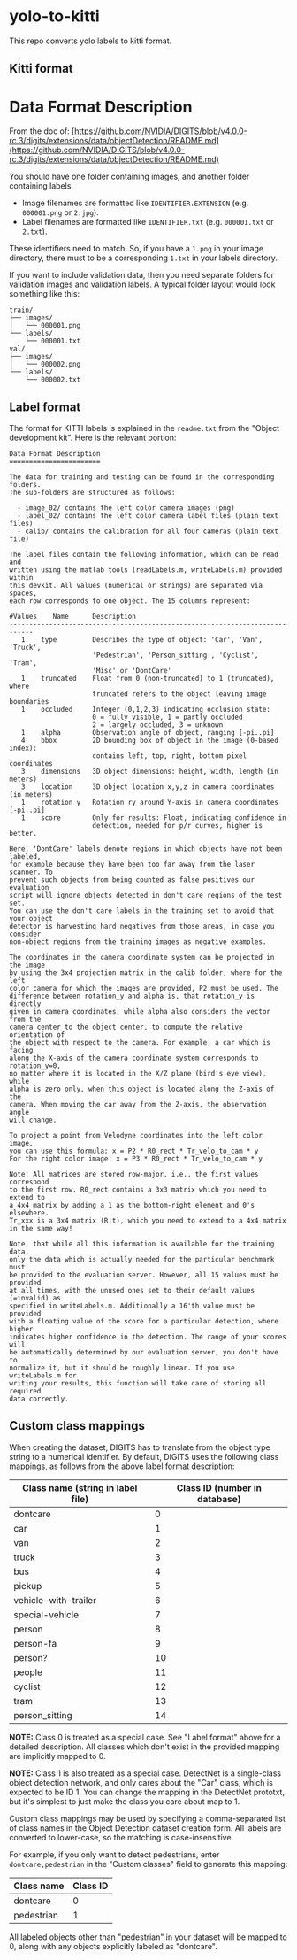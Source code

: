 # yolo-to-kitti
This repo converts yolo labels to kitti format.

## Kitti format

Data Format Description
=======================
From the doc of: [https://github.com/NVIDIA/DIGITS/blob/v4.0.0-rc.3/digits/extensions/data/objectDetection/README.md](https://github.com/NVIDIA/DIGITS/blob/v4.0.0-rc.3/digits/extensions/data/objectDetection/README.md)

You should have one folder containing images, and another folder containing labels.

* Image filenames are formatted like `IDENTIFIER.EXTENSION` (e.g. `000001.png` or `2.jpg`).
* Label filenames are formatted like `IDENTIFIER.txt` (e.g. `000001.txt` or `2.txt`).

These identifiers need to match.
So, if you have a `1.png` in your image directory, there must to be a corresponding `1.txt` in your labels directory.

If you want to include validation data, then you need separate folders for validation images and validation labels.
A typical folder layout would look something like this:
```
train/
├── images/
│   └── 000001.png
└── labels/
    └── 000001.txt
val/
├── images/
│   └── 000002.png
└── labels/
    └── 000002.txt
```

## Label format

The format for KITTI labels is explained in the `readme.txt` from the "Object development kit".
Here is the relevant portion:
```
Data Format Description
=======================

The data for training and testing can be found in the corresponding folders.
The sub-folders are structured as follows:

  - image_02/ contains the left color camera images (png)
  - label_02/ contains the left color camera label files (plain text files)
  - calib/ contains the calibration for all four cameras (plain text file)

The label files contain the following information, which can be read and
written using the matlab tools (readLabels.m, writeLabels.m) provided within
this devkit. All values (numerical or strings) are separated via spaces,
each row corresponds to one object. The 15 columns represent:

#Values    Name      Description
----------------------------------------------------------------------------
   1    type         Describes the type of object: 'Car', 'Van', 'Truck',
                     'Pedestrian', 'Person_sitting', 'Cyclist', 'Tram',
                     'Misc' or 'DontCare'
   1    truncated    Float from 0 (non-truncated) to 1 (truncated), where
                     truncated refers to the object leaving image boundaries
   1    occluded     Integer (0,1,2,3) indicating occlusion state:
                     0 = fully visible, 1 = partly occluded
                     2 = largely occluded, 3 = unknown
   1    alpha        Observation angle of object, ranging [-pi..pi]
   4    bbox         2D bounding box of object in the image (0-based index):
                     contains left, top, right, bottom pixel coordinates
   3    dimensions   3D object dimensions: height, width, length (in meters)
   3    location     3D object location x,y,z in camera coordinates (in meters)
   1    rotation_y   Rotation ry around Y-axis in camera coordinates [-pi..pi]
   1    score        Only for results: Float, indicating confidence in
                     detection, needed for p/r curves, higher is better.

Here, 'DontCare' labels denote regions in which objects have not been labeled,
for example because they have been too far away from the laser scanner. To
prevent such objects from being counted as false positives our evaluation
script will ignore objects detected in don't care regions of the test set.
You can use the don't care labels in the training set to avoid that your object
detector is harvesting hard negatives from those areas, in case you consider
non-object regions from the training images as negative examples.

The coordinates in the camera coordinate system can be projected in the image
by using the 3x4 projection matrix in the calib folder, where for the left
color camera for which the images are provided, P2 must be used. The
difference between rotation_y and alpha is, that rotation_y is directly
given in camera coordinates, while alpha also considers the vector from the
camera center to the object center, to compute the relative orientation of
the object with respect to the camera. For example, a car which is facing
along the X-axis of the camera coordinate system corresponds to rotation_y=0,
no matter where it is located in the X/Z plane (bird's eye view), while
alpha is zero only, when this object is located along the Z-axis of the
camera. When moving the car away from the Z-axis, the observation angle
will change.

To project a point from Velodyne coordinates into the left color image,
you can use this formula: x = P2 * R0_rect * Tr_velo_to_cam * y
For the right color image: x = P3 * R0_rect * Tr_velo_to_cam * y

Note: All matrices are stored row-major, i.e., the first values correspond
to the first row. R0_rect contains a 3x3 matrix which you need to extend to
a 4x4 matrix by adding a 1 as the bottom-right element and 0's elsewhere.
Tr_xxx is a 3x4 matrix (R|t), which you need to extend to a 4x4 matrix
in the same way!

Note, that while all this information is available for the training data,
only the data which is actually needed for the particular benchmark must
be provided to the evaluation server. However, all 15 values must be provided
at all times, with the unused ones set to their default values (=invalid) as
specified in writeLabels.m. Additionally a 16'th value must be provided
with a floating value of the score for a particular detection, where higher
indicates higher confidence in the detection. The range of your scores will
be automatically determined by our evaluation server, you don't have to
normalize it, but it should be roughly linear. If you use writeLabels.m for
writing your results, this function will take care of storing all required
data correctly.
```

## Custom class mappings

When creating the dataset, DIGITS has to translate from the object type string to a numerical identifier.
By default, DIGITS uses the following class mappings, as follows from the above label format description:

Class name (string in label file) | Class ID (number in database)
---------- | ---
dontcare | 0
car | 1
van | 2
truck | 3
bus | 4
pickup | 5
vehicle-with-trailer | 6
special-vehicle | 7
person | 8
person-fa | 9
person? | 10
people | 11
cyclist | 12
tram | 13
person_sitting | 14

**NOTE:** Class 0 is treated as a special case.
See "Label format" above for a detailed description.
All classes which don't exist in the provided mapping are implicitly mapped to 0.

**NOTE:** Class 1 is also treated as a special case.
DetectNet is a single-class object detection network, and only cares about the "Car" class, which is expected to be ID 1.
You can change the mapping in the DetectNet prototxt, but it's simplest to just make the class you care about map to 1.

Custom class mappings may be used by specifying a comma-separated list of class names in the Object Detection dataset creation form.
All labels are converted to lower-case, so the matching is case-insensitive.

For example, if you only want to detect pedestrians, enter `dontcare,pedestrian` in the "Custom classes" field to generate this mapping:

Class name | Class ID
---------- | ---
dontcare | 0
pedestrian | 1

All labeled objects other than "pedestrian" in your dataset will be mapped to 0, along with any objects explicitly labeled as "dontcare".
